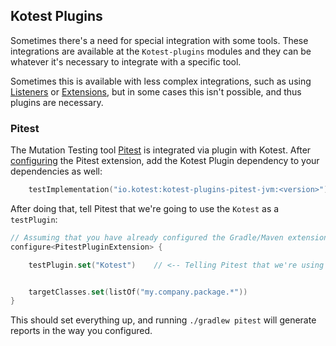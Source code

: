 ## Kotest Plugins

Sometimes there's a need for special integration with some tools. These integrations are available at the `Kotest-plugins` modules and they can be whatever it's necessary to integrate with a specific tool.

Sometimes this is available with less complex integrations, such as using [Listeners](reference.md#listeners) or [Extensions](reference.md#extensions), but in some cases this isn't possible, and thus plugins are necessary.


### Pitest

The Mutation Testing tool [Pitest](https://pitest.org/) is integrated via plugin with Kotest. After [configuring](https://gradle-pitest-plugin.solidsoft.info/) the Pitest extension, add the Kotest Plugin dependency to your dependencies as well:

```kotlin
    testImplementation("io.kotest:kotest-plugins-pitest-jvm:<version>")
```

After doing that, tell Pitest that we're going to use the `Kotest` as a `testPlugin`:

```kotlin
// Assuming that you have already configured the Gradle/Maven extension
configure<PitestPluginExtension> {

    testPlugin.set("Kotest")    // <-- Telling Pitest that we're using Kotest


    targetClasses.set(listOf("my.company.package.*"))
}
```

This should set everything up, and running `./gradlew pitest` will generate reports in the way you configured.
